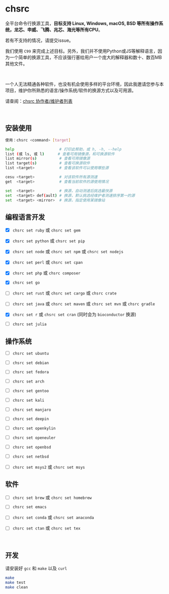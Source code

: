 # chsrc

全平台命令行换源工具，**目标支持 Linux, Windows, macOS, BSD 等所有操作系统，龙芯、申威、飞腾、兆芯、海光等所有CPU**。

若有不支持的情况，请提交issue。

我们使用 `C99` 来完成上述目标。另外，我们并不使用Python或JS等解释语言，因为一个简单的换源工具，不应该强行塞给用户一个庞大的解释器和数十、数百MB其他文件。

<br>

一个人无法精通各种软件，也没有机会使用多样的平台环境，因此我邀请您参与本项目，维护你所熟悉的语言/操作系统/软件的换源方式以及可用源。

请查阅：[chsrc 协作者/维护者列表](https://gitee.com/RubyMetric/chsrc/issues/I7YI8E)

<br>

## 安装使用

```bash
使用：chsrc <command> [target]

help                    # 打印此帮助，或 h, -h, --help
list (或 ls, 或 l)      # 查看可用镜像源，和可换源软件
list mirror(s)          # 查看可用镜像源
list target(s)          # 查看可换源软件
list <target>           # 查看该软件可以使用哪些源

cesu <target>           # 对该软件所有源测速
get  <target>           # 查看当前软件的源使用情况

set  <target>           # 换源，自动测速后挑选最快源
set  <target> def(ault) # 换源，默认挑选经维护者测速排序第一的源
set  <target> <mirror>  # 换源，指定使用某镜像站
```

## 编程语言开发
- [x] `chsrc set ruby`  或 `chsrc set gem`

- [x] `chsrc set python` 或 `chsrc set pip`

- [x] `chsrc set node`   或 `chsrc set npm` 或 `chsrc set nodejs`

- [x] `chsrc set perl` 或 `chsrc set cpan`
- [x] `chsrc set php`  或 `chsrc composer`

- [x] `chsrc set go`
- [ ] `chsrc set rust`  或 `chsrc set cargo` 或 `chsrc crate`
- [ ] `chsrc set java`  或 `chsrc set maven` 或 `chsrc set mvn` 或 `chsrc gradle`

- [x] `chsrc set r` 或 `chsrc set cran`  (同时会为 `bioconductor` 换源)
- [ ] `chsrc set julia`

## 操作系统
- [ ] `chsrc set ubuntu`
- [ ] `chsrc set debian`
- [ ] `chsrc set fedora`
- [ ] `chsrc set arch`
- [ ] `chsrc set gentoo`
- [ ] `chsrc set kali`
- [ ] `chsrc set manjaro`

- [ ] `chsrc set deepin`
- [ ] `chsrc set openkylin`
- [ ] `chsrc set openeuler`

- [ ] `chsrc set openbsd`
- [ ] `chsrc set netbsd`

- [ ] `chsrc set msys2` 或 `chsrc set msys`

## 软件

- [ ] `chsrc set brew`  或 `chsrc set homebrew`
- [ ] `chsrc set emacs`
- [ ] `chsrc set conda` 或 `chsrc set anaconda`
- [ ] `chsrc set ctan`  或 `chsrc set tex`


<br>

## 开发

请安装好 `gcc` 和 `make` 以及 `curl`

```bash
make
make test
make clean
```
